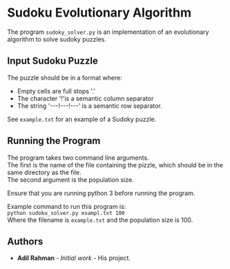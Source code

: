 # Sudoku Evolutionary Algorithm

The program `sudoky_solver.py` is an implementation of an evolutionary algorithm to solve sudoky puzzles.

## Input Sudoku Puzzle

The puzzle should be in a format where:
* Empty cells are full stops '.'
* The character '!'is a semantic column separator
*	The string '---!---!---' is a semantic row separator. <br>

See `example.txt` for an example of a Sudoky puzzle.

## Running the Program

The program takes two command line arguments. <br>
The first is the name of the file containing the pizzle, which should be in the same directory as the file. <br>
The second argument is the population size.

Ensure that you are running python 3 before running the program.

Example command to run this program is:<br>
`python sudoku_solver.py exampl.txt 100` <br>
Where the filename is `example.txt` and the population size is 100.

## Authors

* **Adil Rahman** - *Initial work* - His project.
